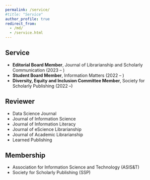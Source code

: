 ```yaml
---
permalink: /service/
#title: "Service"
author_profile: true
redirect_from: 
  - /md/
  - /service.html
---
```


## Service

* **Editorial Board Member**, Journal of Librarianship and Scholarly Communication (2023 – )
* **Student Board Member**, Information Matters (2022 – )
* **Diversity, Equity and Inclusion Committee Member**, Society for Scholarly Publishing (2022 –)

## Reviewer

* Data Science Journal
* Journal of Information Science
* Journal of Information Literacy
* Journal of eScience Librarianship
* Journal of Academic Librarianship
* Learned Publishing

## Membership

* Association for Information Science and Technology (ASIS&T)
* Society for Scholarly Publishing (SSP)
